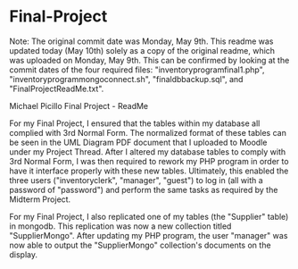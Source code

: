 # Final-Project

Note: The original commit date was Monday, May 9th. This readme was updated today (May 10th) solely as a copy of the original readme, which was uploaded on Monday, May 9th. This can be confirmed by looking at the commit dates of the four required files: "inventoryprogramfinal1.php", "inventoryprogrammongoconnect.sh", "finaldbbackup.sql", and "FinalProjectReadMe.txt".  

Michael Picillo
Final Project - ReadMe

For my Final Project, I ensured that the tables within my database all complied with 3rd Normal Form.  The normalized format of these tables can be seen in the UML Diagram PDF document that I uploaded to Moodle under my Project Thread.  After I altered my database tables to comply with 3rd Normal Form, I was then required to rework my PHP program in order to have it interface properly with these new tables.  Ultimately, this enabled the three users ("inventoryclerk", "manager", "guest") to log in (all with a password of "password") and perform the same tasks as required by the Midterm Project.

For my Final Project, I also replicated one of my tables (the "Supplier" table) in mongodb.  This replication was now a new collection titled "SupplierMongo".  After updating my PHP program, the user "manager" was now able to output the "SupplierMongo" collection's documents on the display.  
